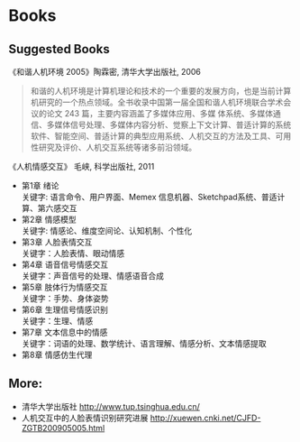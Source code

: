 # Books
## Suggested Books
《和谐人机环境 2005》陶霖密, 清华大学出版社, 2006
> 和谐的人机环境是计算机理论和技术的一个重要的发展方向，也是当前计算机研究的一个热点领域。全书收录中国第一届全国和谐人机环境联合学术会议的论文 243 篇，主要内容涵盖了多媒体应用、多媒  体系统、多媒体通信、多媒体信号处理、多媒体内容分析、觉察上下文计算、普适计算的系统软件、智能空间、普适计算的典型应用系统、人机交互的方法及工具、可用性研究及评价、人机交互系统等诸多前沿领域。

《人机情感交互》 毛峡, 科学出版社, 2011

* 第1章 绪论  
关键字: 语言命令、用户界面、Memex 信息机器、Sketchpad系统、普适计算、第六感交互
* 第2章 情感模型   
关键字: 情感论、维度空间论、认知机制、个性化
* 第3章 人脸表情交互   
关键字：人脸表情、眼动情感
* 第4章 语音信号情感交互  
关键字：声音信号的处理、情感语音合成
* 第5章 肢体行为情感交互   
关键字：手势、身体姿势
* 第6章 生理信号情感识别   
关键字：生理、情感
* 第7章 文本信息中的情感   
关键字：词语的处理、数学统计、语言理解、情感分析、文本情感提取
* 第8章 情感仿生代理  


## More:
* 清华大学出版社 http://www.tup.tsinghua.edu.cn/
* 人机交互中的人脸表情识别研究进展 http://xuewen.cnki.net/CJFD-ZGTB200905005.html
